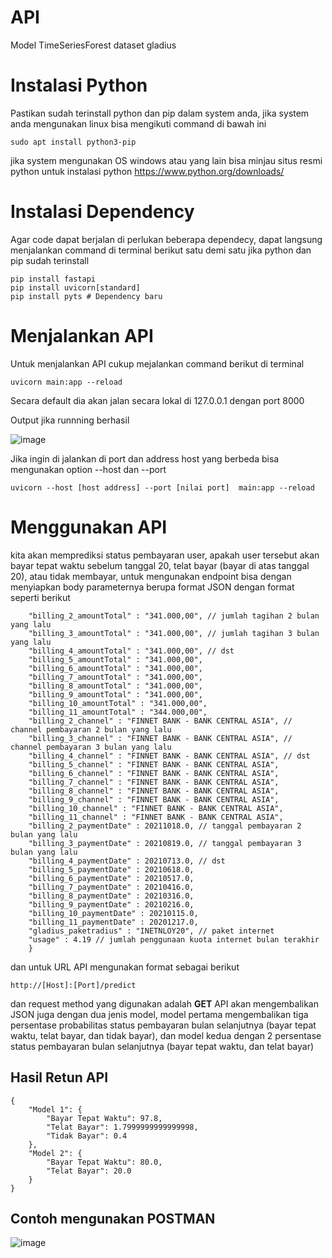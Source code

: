 # API
Model TimeSeriesForest dataset gladius


# Instalasi Python

Pastikan sudah terinstall python dan pip dalam system anda, jika system anda mengunakan linux bisa mengikuti command di bawah ini

`
sudo apt install python3-pip
`

jika system mengunakan OS windows atau yang lain bisa minjau situs resmi python untuk instalasi python https://www.python.org/downloads/

# Instalasi Dependency 
Agar code dapat berjalan di perlukan beberapa dependecy, dapat langsung menjalankan command di terminal berikut satu demi satu jika python dan pip sudah terinstall

```
pip install fastapi
pip install uvicorn[standard]
pip install pyts # Dependency baru
```

# Menjalankan API
Untuk menjalankan API cukup mejalankan command berikut di terminal
```
uvicorn main:app --reload
```
Secara default dia akan jalan secara lokal di 127.0.0.1 dengan port 8000 

Output jika runnning berhasil

![image](https://user-images.githubusercontent.com/94620431/143467871-e8eec90c-c5d9-4981-8973-cd9e58187a3c.png)

Jika ingin di jalankan di port dan address host yang berbeda bisa mengunakan option --host dan --port
```
uvicorn --host [host address] --port [nilai port]  main:app --reload 
```

# Menggunakan API
kita akan memprediksi status pembayaran user, apakah user tersebut akan bayar tepat waktu sebelum tanggal 20, telat bayar (bayar di atas tanggal 20), atau tidak membayar, untuk mengunakan endpoint bisa dengan menyiapkan body parameternya berupa format JSON dengan format seperti berikut

```{
    "billing_2_amountTotal" : "341.000,00", // jumlah tagihan 2 bulan yang lalu
    "billing_3_amountTotal" : "341.000,00", // jumlah tagihan 3 bulan yang lalu
    "billing_4_amountTotal" : "341.000,00", // dst
    "billing_5_amountTotal" : "341.000,00",
    "billing_6_amountTotal" : "341.000,00",
    "billing_7_amountTotal" : "341.000,00",
    "billing_8_amountTotal" : "341.000,00",
    "billing_9_amountTotal" : "341.000,00",
    "billing_10_amountTotal" : "341.000,00",
    "billing_11_amountTotal" : "344.000,00",
    "billing_2_channel" : "FINNET BANK - BANK CENTRAL ASIA", // channel pembayaran 2 bulan yang lalu
    "billing_3_channel" : "FINNET BANK - BANK CENTRAL ASIA", // channel pembayaran 3 bulan yang lalu
    "billing_4_channel" : "FINNET BANK - BANK CENTRAL ASIA", // dst
    "billing_5_channel" : "FINNET BANK - BANK CENTRAL ASIA",
    "billing_6_channel" : "FINNET BANK - BANK CENTRAL ASIA",
    "billing_7_channel" : "FINNET BANK - BANK CENTRAL ASIA",
    "billing_8_channel" : "FINNET BANK - BANK CENTRAL ASIA",
    "billing_9_channel" : "FINNET BANK - BANK CENTRAL ASIA",
    "billing_10_channel" : "FINNET BANK - BANK CENTRAL ASIA",
    "billing_11_channel" : "FINNET BANK - BANK CENTRAL ASIA",
    "billing_2_paymentDate" : 20211018.0, // tanggal pembayaran 2 bulan yang lalu
    "billing_3_paymentDate" : 20210819.0, // tanggal pembayaran 3 bulan yang lalu
    "billing_4_paymentDate" : 20210713.0, // dst
    "billing_5_paymentDate" : 20210618.0,
    "billing_6_paymentDate" : 20210517.0,
    "billing_7_paymentDate" : 20210416.0,
    "billing_8_paymentDate" : 20210316.0,
    "billing_9_paymentDate" : 20210216.0,
    "billing_10_paymentDate" : 20210115.0,
    "billing_11_paymentDate" : 20201217.0,
    "gladius_paketradius" : "INETNLOY20", // paket internet
    "usage" : 4.19 // jumlah penggunaan kuota internet bulan terakhir
    }
```
dan untuk URL API mengunakan format sebagai berikut
```
http://[Host]:[Port]/predict
```
dan request method yang digunakan adalah **GET** 
API akan mengembalikan JSON juga dengan dua jenis model, model pertama mengembalikan tiga persentase probabilitas status pembayaran bulan selanjutnya (bayar tepat waktu, telat bayar, dan tidak bayar), dan model kedua dengan 2 persentase status pembayaran bulan selanjutnya (bayar tepat waktu, dan telat bayar)

## Hasil Retun API
```
{
    "Model 1": {
        "Bayar Tepat Waktu": 97.8,
        "Telat Bayar": 1.7999999999999998,
        "Tidak Bayar": 0.4
    },
    "Model 2": {
        "Bayar Tepat Waktu": 80.0,
        "Telat Bayar": 20.0
    }
}
```
## Contoh mengunakan POSTMAN
![image](https://user-images.githubusercontent.com/94620431/143470957-3f90e366-22b1-4ad6-b34f-427d2e5dc97d.png)
